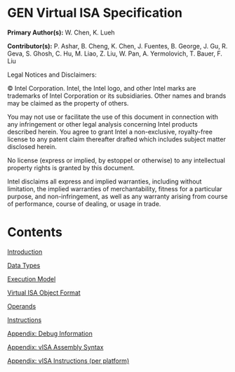 <!---======================= begin_copyright_notice ============================

Copyright (C) 2020-2022 Intel Corporation

SPDX-License-Identifier: MIT

============================= end_copyright_notice ==========================-->

GEN Virtual ISA Specification
=============================

**Primary Author(s):** W. Chen, K. Lueh

**Contributor(s):** P. Ashar, B. Cheng, K. Chen, J. Fuentes, B. George,
J. Gu, R. Geva, S. Ghosh, C. Hu, M. Liao, Z. Liu, W. Pan, A.
Yermolovich, T. Bauer, F. Liu

Legal Notices and Disclaimers:

© Intel Corporation. Intel, the Intel logo, and other Intel marks
are trademarks of Intel Corporation or its subsidiaries.
Other names and brands may be claimed as the property of others.

You may not use or facilitate the use of this document in connection
with any infringement or other legal analysis concerning Intel products
described herein. You agree to grant Intel a non-exclusive, royalty-free
license to any patent claim thereafter drafted which includes subject
matter disclosed herein.

No license (express or implied, by estoppel or otherwise) to any
intellectual property rights is granted by this document.

Intel disclaims all express and implied warranties, including without
limitation, the implied warranties of merchantability, fitness for a
particular purpose, and non-infringement, as well as any warranty
arising from course of performance, course of dealing, or usage in trade.


Contents
========

[Introduction](1_introduction.md)

[Data Types](2_datatypes.md)

[Execution Model](3_execution_model.md)

[Virtual ISA Object Format](4_visa_header.md)

[Operands](5_operands.md)

[Instructions](6_instructions.md)

[Appendix: Debug Information](7_appendix_debug_information.md)

[Appendix: vISA Assembly Syntax](8_appendix_visa_assembly_syntax.md)

[Appendix: vISA Instructions (per platform)](appendix_instruction_by_platform.md)

